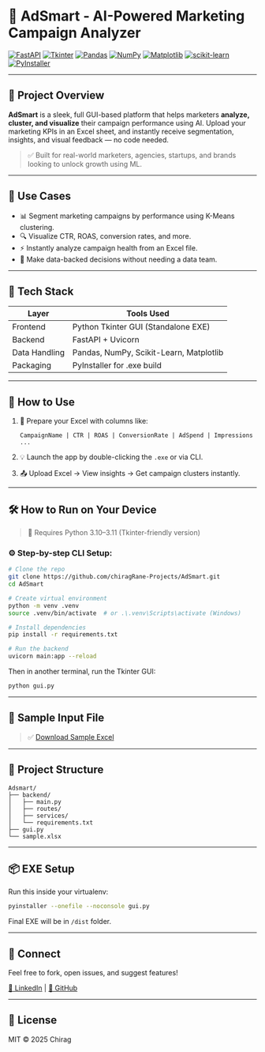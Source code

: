 
# 🎯 AdSmart - AI-Powered Marketing Campaign Analyzer

[![FastAPI](https://img.shields.io/badge/FastAPI-005571?style=for-the-badge&logo=fastapi)](https://fastapi.tiangolo.com/)
[![Tkinter](https://img.shields.io/badge/Tkinter-%23121011.svg?style=for-the-badge)]()
[![Pandas](https://img.shields.io/badge/Pandas-150458?style=for-the-badge&logo=pandas)](https://pandas.pydata.org/)
[![NumPy](https://img.shields.io/badge/Numpy-013243?style=for-the-badge&logo=numpy)](https://numpy.org/)
[![Matplotlib](https://img.shields.io/badge/Matplotlib-006699?style=for-the-badge&logo=matplotlib)](https://matplotlib.org/)
[![scikit-learn](https://img.shields.io/badge/Scikit--Learn-F7931E?style=for-the-badge&logo=scikit-learn)](https://scikit-learn.org/)
[![PyInstaller](https://img.shields.io/badge/Packaged%20With-PyInstaller-blue?style=for-the-badge)](https://www.pyinstaller.org/)

---

## 📌 Project Overview

**AdSmart** is a sleek, full GUI-based platform that helps marketers **analyze, cluster, and visualize** their campaign performance using AI. Upload your marketing KPIs in an Excel sheet, and instantly receive segmentation, insights, and visual feedback — no code needed.

> ✅ Built for real-world marketers, agencies, startups, and brands looking to unlock growth using ML.

---

## 🧠 Use Cases

- 📊 Segment marketing campaigns by performance using K-Means clustering.
- 🔍 Visualize CTR, ROAS, conversion rates, and more.
- ⚡ Instantly analyze campaign health from an Excel file.
- 🎯 Make data-backed decisions without needing a data team.

---

## 🧰 Tech Stack

| Layer          | Tools Used                                      |
|----------------|--------------------------------------------------|
| Frontend       | Python Tkinter GUI (Standalone EXE)             |
| Backend        | FastAPI + Uvicorn                               |
| Data Handling  | Pandas, NumPy, Scikit-Learn, Matplotlib         |
| Packaging      | PyInstaller for .exe build                      |

---

## 🚀 How to Use

1. 🧾 Prepare your Excel with columns like:
   ```
   CampaignName | CTR | ROAS | ConversionRate | AdSpend | Impressions ...
   ```

2. 💡 Launch the app by double-clicking the `.exe` or via CLI.

3. 📤 Upload Excel → View insights → Get campaign clusters instantly.

---

## 🛠 How to Run on Your Device

> 🐍 Requires Python 3.10–3.11 (Tkinter-friendly version)

### ⚙️ Step-by-step CLI Setup:

```bash
# Clone the repo
git clone https://github.com/chiragRane-Projects/AdSmart.git
cd AdSmart

# Create virtual environment
python -m venv .venv
source .venv/bin/activate  # or .\.venv\Scripts\activate (Windows)

# Install dependencies
pip install -r requirements.txt

# Run the backend
uvicorn main:app --reload
```

Then in another terminal, run the Tkinter GUI:
```bash
python gui.py
```

---

## 🧪 Sample Input File

> ✅ [Download Sample Excel](./sample.xlsx)

---

## 📂 Project Structure

```
Adsmart/
├── backend/
│   ├── main.py
│   ├── routes/
│   ├── services/
│   └── requirements.txt
├── gui.py
└── sample.xlsx
```

---

## 📦 EXE Setup

Run this inside your virtualenv:
```bash
pyinstaller --onefile --noconsole gui.py
```

Final EXE will be in `/dist` folder.

---

## 📣 Connect

Feel free to fork, open issues, and suggest features!

[🔗 LinkedIn](https://www.linkedin.com/in/chirag-rane-2a7ba5270/) | [🐙 GitHub](https://github.com/chiragRane-Projects)

---

## 📃 License

MIT © 2025 Chirag
